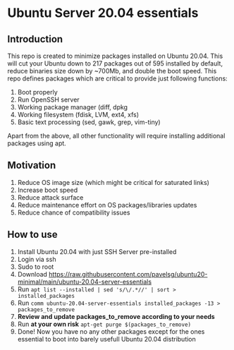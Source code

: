 # Ubuntu Server 20.04 essentials

## Introduction

This repo is created to minimize packages installed on Ubuntu 20.04. This will cut your Ubuntu down to 217 packages out of 595 installed by default, reduce binaries size down by ~700Mb, and double the boot speed.
This repo defines packages which are critical to provide just following functions:
1. Boot properly
2. Run OpenSSH server
3. Working package manager (diff, dpkg
4. Working filesystem (fdisk, LVM, ext4, xfs)
5. Basic text processing (sed, gawk, grep, vim-tiny)

Apart from the above, all other functionality will require installing additional packages using apt.

## Motivation
1. Reduce OS image size (which might be critical for saturated links)
2. Increase boot speed
3. Reduce attack surface
4. Reduce maintenance effort on OS packages/libraries updates
5. Reduce chance of compatibility issues

## How to use

1. Install Ubuntu 20.04 with just SSH Server pre-installed
2. Login via ssh
3. Sudo to root
4. Download https://raw.githubusercontent.com/pavelsg/ubuntu20-minimal/main/ubuntu-20.04-server-essentials
5. Run ```apt list --installed | sed 's/\/.*//' | sort > installed_packages```
6. Run ```comm ubuntu-20.04-server-essentials installed_packages -13 > packages_to_remove```
7. **Review and update packages_to_remove according to your needs**
8. Run **at your own risk** ```apt-get purge $(packages_to_remove)```
9. Done! Now you have no any other packages except for the ones essential to boot into barely usefull Ubuntu 20.04 distribution
